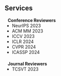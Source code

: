 ## Services
<h4 style="margin:0 10px 0;">Conference Reviewers</h4>

<ul style="margin:0 0 20px;">
  <li>NeurIPS 2023</li>
  <li>ACM MM 2023</li>
  <li>ICCV 2023</li>
  <li>ICLR 2024</li>
  <li>CVPR 2024</li>
  <li>ICASSP 2024</li>
</ul>

<h4 style="margin:0 10px 0;">Journal Reviewers</h4>

<ul style="margin:0 0 20px;">
  <li>TCSVT 2023</li>
</ul>

